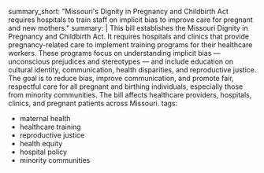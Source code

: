 summary_short: "Missouri's Dignity in Pregnancy and Childbirth Act requires hospitals to train staff on implicit bias to improve care for pregnant and new mothers."
summary: |
  This bill establishes the Missouri Dignity in Pregnancy and Childbirth Act. It requires hospitals and clinics that provide pregnancy-related care to implement training programs for their healthcare workers. These programs focus on understanding implicit bias — unconscious prejudices and stereotypes — and include education on cultural identity, communication, health disparities, and reproductive justice. The goal is to reduce bias, improve communication, and promote fair, respectful care for all pregnant and birthing individuals, especially those from minority communities. The bill affects healthcare providers, hospitals, clinics, and pregnant patients across Missouri.
tags:
  - maternal health
  - healthcare training
  - reproductive justice
  - health equity
  - hospital policy
  - minority communities
